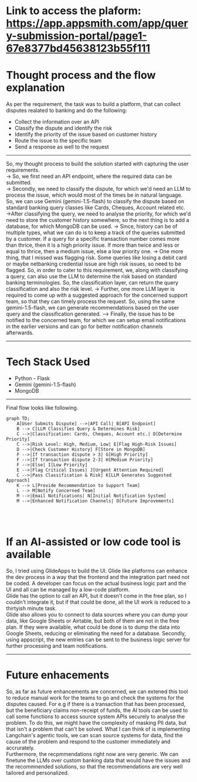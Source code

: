 # Link to access the plaform: https://app.appsmith.com/app/query-submission-portal/page1-67e8377bd45638123b55f111

# Thought process and the flow explanation


As per the requirement, the task was to build a platform, that can collect disputes realated to banking and do the following:

<ul>
<li> Collect the information over an API </li>
<li> Classify the dispute and identify the risk</li>
<li> Identify the priority of the issue based on customer history </li>
<li> Route the issue to the specific team </li>
<li> Send a response as well to the request </li>
</ul>

<hr>

So, my thought process to build the solution started with capturing the user requirements. <br>
-> So, we first need an API endpoint, where the required data can be submitted. <br>
-> Secondly, we need to classify the dispute, for which we'd need an LLM to process the issue, which would most of the times be in natural language. So, we can use Gemini (gemini-1.5-flash) to classify the dispute based on standard banking query classes like Cards, Cheques, Account related etc.<br>
->After classifying the query, we need to analyse the priority, for which we'd need to store the customer history somewhere, so the next thing is to add a database, for which MongoDB can be used.
-> Since, history can be of multiple types, what we can do is to keep a track of the queries submitted by a customer. If a query for a specific transaction number comes more than thrice, then it is a high priority issue. If more than twice and less or equal to thrice, then a medium issue, else a low priority one.
-> One more thing, that I missed was flagging risk. Some queries like losing a debit card or maybe netbanking credential issue are high risk issues, so need to be flagged. So, in order to cater to this requirement, we, along with classifying a query, can also use the LLM to determine the risk based on standard banking terminologies. So, the classification layer, can return the query classification and also the risk level.
-> Further, one more LLM layer is required to come up with a suggested approach for the concerned support team, so that they can timely process the request. So, using the same gemini-1.5-flash, we can generate recommendations based on the user query and the classification generated.
--> Finally, the issue has to be notified to the concerned team, for which we can setup email notifications in the earlier versions and can go for better notification channels afterwards.

<hr>

# Tech Stack Used

<ul>
<li> Python - Flask </li>
<li> Gemini (gemini-1.5-flash)</li>
<li> MongoDB </li>
</ul>

<hr>
Final flow looks like following.

```mermaid
graph TD;
    A[User Submits Dispute] -->|API Call| B[API Endpoint]
    B --> C[LLM Classifies Query & Determines Risk]
    C -->|Classification: Cards, Cheques, Account etc.| D[Determine Priority]
    C -->|Risk Level: High, Medium, Low| E[Flag High-Risk Issues]
    D -->|Check Customer History| F[Store in MongoDB]
    F -->|If transaction dispute > 3| G[High Priority]
    F -->|If transaction dispute 2-3| H[Medium Priority]
    F -->|Else| I[Low Priority]
    E -->|Flag Critical Issues| J[Urgent Attention Required]
    C -->|Pass Classification & Risk| K[LLM Generates Suggested Approach]
    K --> L[Provide Recommendation to Support Team]
    L --> M[Notify Concerned Team]
    M -->|Email Notifications| N[Initial Notification System]
    M -->|Enhanced Notification Channels| O[Future Improvements]
```
<br><br>

# If an AI-assisted or low code tool is available  

So, I tried using GlideApps to build the UI. Glide like platforms can enhance the dev process in a way that the frontend and the integration part need not be coded. A developer can focus on the actual business logic part and the UI and all can be managed by a low-code platform. <br> Glide has the option to call an API, but it doesn't come in the free plan, so I couldn't integrate it, but if that could be done, all the UI work is reduced to a thirtyish minute task. <br> Glide also allows you to connect to data sources where you can dump your data, like Google Sheets or Airtable, but both of them are not in the free plan. If they were available, what could be done is to dump the data into Google Sheets, reducing or eliminating the need for a database. Secondly, using appscript, the new entries can be sent to the business logic server for further processing and team notifications.

<hr>

# Future enhacements

So, as far as future enhancements are concerned, we can extened this tool to reduce manual work for the teams to go and check the systems for the disputes caused. For e.g if there is a transaction that has been processed, but the beneficiary claims non-receipt of funds, the AI tools can be used to call some functions to access source system APIs securely to analyse the problem. To do this, we might have the complexity of masking PII data, but that isn't a problem that can't be solved. What I can think of is implementing Langchain's agentic tools, we can scan source systems for data, find the cause of the problem and respond to the customer immediately and accrurately. <br> Furthermore, the recpmmendations right now are very generic. We can finetune the LLMs over custom banking data that would have the issues and the recommnended solutions, so that the recommendations are very well tailored and personalized.

